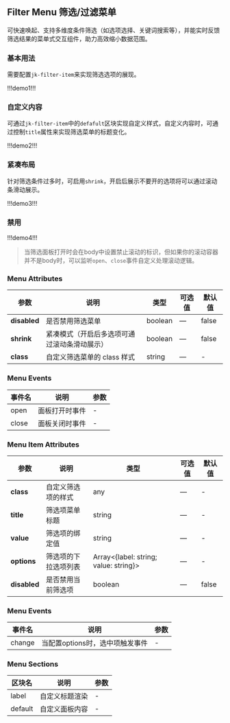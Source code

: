 ## Filter Menu 筛选/过滤菜单

可快速唤起、支持多维度条件筛选（如选项选择、关键词搜索等），并能实时反馈筛选结果的菜单式交互组件，助力高效缩小数据范围。

### 基本用法

需要配置`jk-filter-item`来实现筛选选项的展现。

!!!demo1!!!

### 自定义内容

可通过`jk-filter-item`中的`defafult`区块实现自定义样式，自定义内容时，可通过控制`title`属性来实现筛选菜单的标题变化。

!!!demo2!!!

### 紧凑布局

针对筛选条件过多时，可启用`shrink`，开启后展示不要开的选项将可以通过滚动条滑动展示。

!!!demo3!!!

### 禁用

!!!demo4!!!

> 当筛选面板打开时会在body中设置禁止滚动的标识，但如果你的滚动容器并不是body时，可以监听`open`、`close`事件自定义处理滚动逻辑。

### Menu Attributes

| 参数         | 说明                                         | 类型    | 可选值 | 默认值 |
| ------------ | -------------------------------------------- | ------- | ------ | ------ |
| **disabled** | 是否禁用筛选菜单                             | boolean | —      | false  |
| **shrink**   | 紧凑模式（开启后多选项可通过滚动条滑动展示） | boolean | —      | false  |
| **class**    | 自定义筛选菜单的 class 样式                  | string  | —      | -      |

### Menu Events

| 事件名 | 说明           | 参数 |
| ------ | -------------- | ---- |
| open   | 面板打开时事件 | -    |
| close  | 面板关闭时事件 | -    |

### Menu Item Attributes

| 参数         | 说明                 | 类型                                  | 可选值 | 默认值 |
| ------------ | -------------------- | ------------------------------------- | ------ | ------ |
| **class**    | 自定义筛选项的样式   | any                                   | —      | -      |
| **title**    | 筛选项菜单标题       | string                                | —      | -      |
| **value**    | 筛选项的绑定值       | string                                | —      | -      |
| **options**  | 筛选项的下拉选项列表 | Array<{label: string; value: string}> | —      | -      |
| **disabled** | 是否禁用当前筛选项   | boolean                               | —      | false  |

### Menu Events

| 事件名 | 说明                            | 参数 |
| ------ | ------------------------------- | ---- |
| change | 当配置options时，选中项触发事件 | -    |

### Menu Sections

| 区块名  | 说明           | 参数 |
| ------- | -------------- | ---- |
| label   | 自定义标题渲染 | -    |
| default | 自定义面板内容 | -    |
